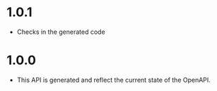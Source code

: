 1.0.1
=====
* Checks in the generated code

1.0.0
=====
* This API is generated and reflect the current state of the OpenAPI.
